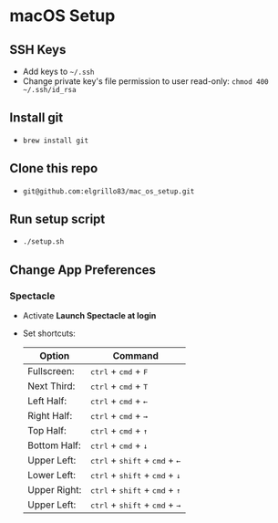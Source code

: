 # macOS Setup

## SSH Keys

* Add keys to `~/.ssh`
* Change private key's file permission to user read-only: `chmod 400 ~/.ssh/id_rsa`

## Install git

* `brew install git`

## Clone this repo

* `git@github.com:elgrillo83/mac_os_setup.git`

## Run setup script

*  `./setup.sh`

## Change App Preferences

### Spectacle

* Activate **Launch Spectacle at login**
* Set shortcuts:

  | Option       | Command                                                                 |
  | ------------ | ----------------------------------------------------------------------- |
  | Fullscreen:  | <kbd>ctrl</kbd> + <kbd>cmd</kbd> + <kbd>F</kbd>                         |
  | Next Third:  | <kbd>ctrl</kbd> + <kbd>cmd</kbd> + <kbd>T</kbd>                         |
  | Left Half:   | <kbd>ctrl</kbd> + <kbd>cmd</kbd> + <kbd>&larr;</kbd>                    |
  | Right Half:  | <kbd>ctrl</kbd> + <kbd>cmd</kbd> + <kbd>&rarr;</kbd>                    |
  | Top Half:    | <kbd>ctrl</kbd> + <kbd>cmd</kbd> + <kbd>&uarr;</kbd>                    |
  | Bottom Half: | <kbd>ctrl</kbd> + <kbd>cmd</kbd> + <kbd>&darr;</kbd>                    |
  | Upper Left:  | <kbd>ctrl</kbd> + <kbd>shift</kbd> + <kbd>cmd</kbd> + <kbd>&larr;</kbd> |
  | Lower Left:  | <kbd>ctrl</kbd> + <kbd>shift</kbd> + <kbd>cmd</kbd> + <kbd>&darr;</kbd> |
  | Upper Right: | <kbd>ctrl</kbd> + <kbd>shift</kbd> + <kbd>cmd</kbd> + <kbd>&uarr;</kbd> |
  | Upper Left:  | <kbd>ctrl</kbd> + <kbd>shift</kbd> + <kbd>cmd</kbd> + <kbd>&rarr;</kbd> |
